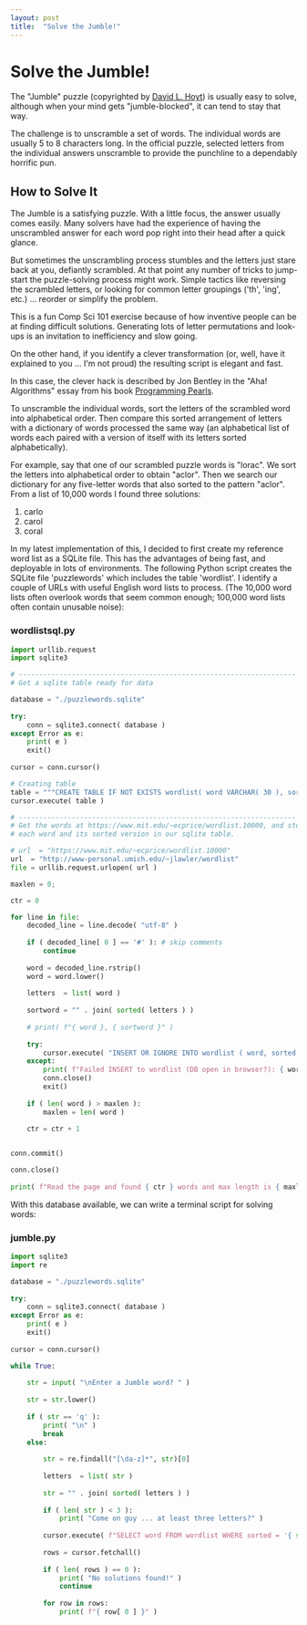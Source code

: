 ```yaml
---
layout: post
title:  "Solve the Jumble!"
---
```


# Solve the Jumble!
The &quot;Jumble&quot; puzzle (copyrighted by [David L. Hoyt](https://www.davidlhoyt.com/)) is usually easy to solve, although when your mind gets "jumble-blocked", it can tend to stay that way.
		
The challenge is to unscramble a set of words.  The individual words are usually 5 to 8 characters long.  In the official puzzle, selected letters from the individual answers unscramble to provide the punchline to a dependably horrific pun.
		
## How to Solve It

The Jumble is a satisfying puzzle. With a little focus, the answer usually comes easily.  Many solvers have had the experience of having the unscrambled answer for each word pop right into their head after a quick glance.

But sometimes the unscrambling process stumbles and the letters just stare back at you, defiantly scrambled. At that point any number of tricks to jump-start the puzzle-solving process might work. Simple tactics like reversing the scrambled letters, or looking for common letter groupings ('th', 'ing', etc.) ... reorder or simplify the problem.

This is a fun Comp Sci 101 exercise because of how inventive people can be at finding difficult solutions. Generating lots of letter permutations and look-ups is an invitation to inefficiency and slow going.

On the other hand, if you identify a clever transformation (or, well, have it explained to you ... I'm not proud) the resulting script is elegant and fast.

In this case, the clever hack is described by Jon Bentley in the "Aha! Algorithms" essay from his book [Programming Pearls](https://bookshop.org/books/programming-pearls/9780201657883).

To unscramble the individual words, sort the letters of the scrambled word into alphabetical order. Then compare this sorted arrangement of letters with a dictionary of words processed the same way (an alphabetical list of words each paired with a version of itself with its letters sorted alphabetically).

For example, say that one of our scrambled puzzle words is "lorac". We sort the letters into alphabetical order to obtain "aclor". Then we search our dictionary for any five-letter words that also sorted to the pattern "aclor". From a list of 10,000 words I found three solutions:

1. carlo
2. carol
3. coral

In my latest implementation of this, I decided to first create my reference word list as a SQLite file.  This has the advantages of being fast, and deployable in lots of environments.  The following Python script creates the SQLite file 'puzzlewords' which includes the table 'wordlist'.  I identify a couple of URLs with useful English word lists to process. (The 10,000 word lists often overlook words that seem common enough; 100,000 word lists often contain unusable noise):

### wordlistsql.py

```python
import urllib.request
import sqlite3

# --------------------------------------------------------------------
# Get a sqlite table ready for data

database = "./puzzlewords.sqlite"
  
try:
	conn = sqlite3.connect( database )
except Error as e:
	print( e )
	exit()
	
cursor = conn.cursor()

# Creating table
table = """CREATE TABLE IF NOT EXISTS wordlist( word VARCHAR( 30 ), sorted VARCHAR( 30 ), UNIQUE( word, sorted ) );"""
cursor.execute( table )

# --------------------------------------------------------------------
# Get the words at https://www.mit.edu/~ecprice/wordlist.10000, and store
# each word and its sorted version in our sqlite table.

# url  = "https://www.mit.edu/~ecprice/wordlist.10000"
url  = "http://www-personal.umich.edu/~jlawler/wordlist"
file = urllib.request.urlopen( url )

maxlen = 0;

ctr = 0

for line in file:
	decoded_line = line.decode( "utf-8" )
	
	if ( decoded_line[ 0 ] == '#' ): # skip comments
		continue
	
	word = decoded_line.rstrip()
	word = word.lower()
	
	letters  = list( word )
	
	sortword = "" . join( sorted( letters ) )
	
	# print( f"{ word }, { sortword }" )
	
	try:
		cursor.execute( "INSERT OR IGNORE INTO wordlist ( word, sorted ) VALUES ( ?, ? );", ( word, sortword ) )
	except:
		print( f"Failed INSERT to wordlist (DB open in browser?): { word }, { sortword }" )
		conn.close()
		exit()
	
	if ( len( word ) > maxlen ):
		maxlen = len( word )
		
	ctr = ctr + 1


conn.commit()

conn.close()
	
print( f"Read the page and found { ctr } words and max length is { maxlen }" )

```

With this database available, we can write a terminal script for solving words:

### jumble.py

```python
import sqlite3
import re

database = "./puzzlewords.sqlite"
  
try:
	conn = sqlite3.connect( database )
except Error as e:
	print( e )
	exit()
	
cursor = conn.cursor()

while True:
	
	str = input( "\nEnter a Jumble word? " )
	
	str = str.lower()
	
	if ( str == 'q' ):
		print( "\n" )
		break
	else:
		
		str = re.findall("[\da-z]*", str)[0]
		
		letters  = list( str )
		
		str = "" . join( sorted( letters ) )
		
		if ( len( str ) < 3 ):
			print( "Come on guy ... at least three letters?" )
		
		cursor.execute( f"SELECT word FROM wordlist WHERE sorted = '{ str }'" )
		
		rows = cursor.fetchall()
		
		if ( len( rows ) == 0 ):
			print( "No solutions found!" )
			continue
		
		for row in rows:
			print( f"{ row[ 0 ] }" )
```

